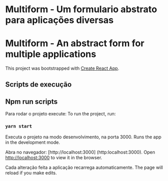 # Multiform - Um formulario abstrato para aplicações diversas
# Multiform - An abstract form for multiple applications

This project was bootstrapped with [Create React App](https://github.com/facebook/create-react-app).

## Scripts de execução
## Npm run scripts

Para rodar o projeto execute:
To run the project, run:

### `yarn start`

Executa o projeto na modo desenvolvimento, na porta 3000.
Runs the app in the development mode.

Abra no navegador: [http://localhost:3000] (http:localhost:3000).
Open [http://localhost:3000](http://localhost:3000) to view it in the browser.

Cada alteração feita a aplicação recarrega automaticamente.
The page will reload if you make edits.
